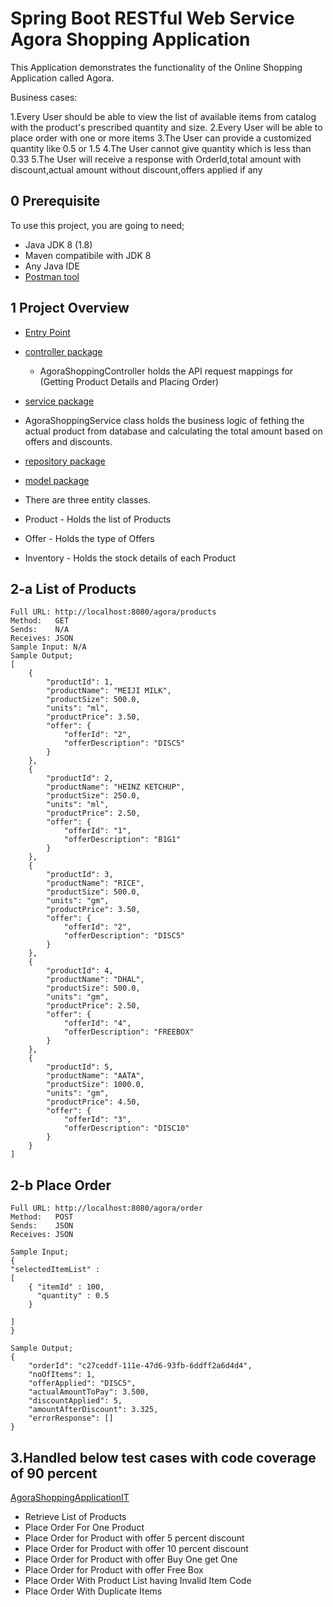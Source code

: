 Spring Boot RESTful Web Service Agora Shopping Application
===========================================================

This Application demonstrates the functionality of the Online Shopping Application called Agora.

Business cases:

1.Every User should be able to view the list of available items from catalog with the product's prescribed quantity
and size.
2.Every User will be able to place order with one or more items
3.The User can provide a customized quantity like 0.5 or 1.5
4.The User cannot give quantity which is less than 0.33
5.The User will receive a response with OrderId,total amount with discount,actual amount without discount,offers applied if any

 0 Prerequisite 
----------------------------
To use this project, you are going to need;

- Java JDK 8 (1.8)
- Maven compatibile with JDK 8
- Any Java IDE
- [Postman tool](https://www.getpostman.com/)


 1 Project Overview
-------------------
- [Entry Point](https://github.com/Ragavishalini1/AgoraShoppingApplicationProjectRepo/blob/master/src/main/java/com/agora/api/AgoraShoppingApplication.java)

- [controller package](https://github.com/Ragavishalini1/AgoraShoppingApplicationProjectRepo/tree/master/src/main/java/com/agora/api/controller)

   - AgoraShoppingController holds the API request mappings for (Getting Product Details and Placing Order)

- [service package](https://github.com/Ragavishalini1/AgoraShoppingApplicationProjectRepo/tree/master/src/main/java/com/agora/api/service)

- AgoraShoppingService class holds the business logic of fething the actual product from database and calculating the total amount based on offers and discounts.

- [repository package](https://github.com/Ragavishalini1/AgoraShoppingApplicationProjectRepo/tree/master/src/main/java/com/agora/api/data)

- [model package](https://github.com/Ragavishalini1/AgoraShoppingApplicationProjectRepo/tree/master/src/main/java/com/agora/api/model)

- There are three entity classes.
- Product - Holds the list of Products
- Offer - Holds the type of Offers
- Inventory - Holds the stock details of each Product


 
2-a List of Products
---------
```
Full URL: http://localhost:8080/agora/products
Method:   GET
Sends:    N/A
Receives: JSON
Sample Input: N/A
Sample Output;
[
    {
        "productId": 1,
        "productName": "MEIJI MILK",
        "productSize": 500.0,
        "units": "ml",
        "productPrice": 3.50,
        "offer": {
            "offerId": "2",
            "offerDescription": "DISC5"
        }
    },
    {
        "productId": 2,
        "productName": "HEINZ KETCHUP",
        "productSize": 250.0,
        "units": "ml",
        "productPrice": 2.50,
        "offer": {
            "offerId": "1",
            "offerDescription": "B1G1"
        }
    },
    {
        "productId": 3,
        "productName": "RICE",
        "productSize": 500.0,
        "units": "gm",
        "productPrice": 3.50,
        "offer": {
            "offerId": "2",
            "offerDescription": "DISC5"
        }
    },
    {
        "productId": 4,
        "productName": "DHAL",
        "productSize": 500.0,
        "units": "gm",
        "productPrice": 2.50,
        "offer": {
            "offerId": "4",
            "offerDescription": "FREEBOX"
        }
    },
    {
        "productId": 5,
        "productName": "AATA",
        "productSize": 1000.0,
        "units": "gm",
        "productPrice": 4.50,
        "offer": {
            "offerId": "3",
            "offerDescription": "DISC10"
        }
    }
]
```

 2-b Place Order
----------------
```
Full URL: http://localhost:8080/agora/order
Method:   POST
Sends:    JSON
Receives: JSON

Sample Input;
{
"selectedItemList" : 
[
	{ "itemId" : 100,
	  "quantity" : 0.5
	}

]
}

Sample Output;
{
    "orderId": "c27ceddf-111e-47d6-93fb-6ddff2a6d4d4",
    "noOfItems": 1,
    "offerApplied": "DISC5",
    "actualAmountToPay": 3.500,
    "discountApplied": 5,
    "amountAfterDiscount": 3.325,
    "errorResponse": []
}
```
 3.Handled below test cases with code coverage of 90 percent
--------------------------------------------------------------------------------
[AgoraShoppingApplicationIT](https://github.com/Ragavishalini1/AgoraShoppingApplicationProjectRepo/tree/master/src/main/java/com/agora/api/service)
- Retrieve List of Products
-  Place Order For One Product
-  Place Order for Product with offer 5 percent discount
-  Place Order for Product with offer 10 percent discount
-  Place Order for Product with offer Buy One get One
-  Place Order for Product with offer Free Box
-  Place Order With Product List having Invalid Item Code
-  Place Order With Duplicate Items



